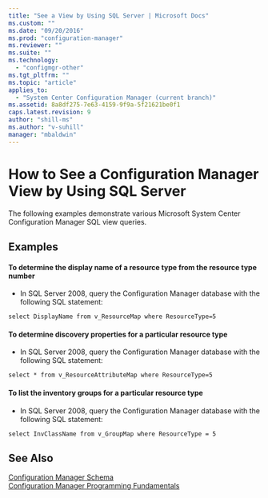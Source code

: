 ```yaml
---
title: "See a View by Using SQL Server | Microsoft Docs"
ms.custom: ""
ms.date: "09/20/2016"
ms.prod: "configuration-manager"
ms.reviewer: ""
ms.suite: ""
ms.technology:
  - "configmgr-other"
ms.tgt_pltfrm: ""
ms.topic: "article"
applies_to:
  - "System Center Configuration Manager (current branch)"
ms.assetid: 8a8df275-7e63-4159-9f9a-5f21621be0f1
caps.latest.revision: 9
author: "shill-ms"
ms.author: "v-suhill"
manager: "mbaldwin"
---
```

# How to See a Configuration Manager View by Using SQL Server
The following examples demonstrate various Microsoft System Center Configuration Manager SQL view queries.  

## Examples  

#### To determine the display name of a resource type from the resource type number  

-   In SQL Server 2008, query the Configuration Manager database with the following SQL statement:  

```  
select DisplayName from v_ResourceMap where ResourceType=5  
```  

#### To determine discovery properties for a particular resource type  

-   In SQL Server 2008, query the Configuration Manager database with the following SQL statement:  

```  
select * from v_ResourceAttributeMap where ResourceType=5  
```  

#### To list the inventory groups for a particular resource type  

-   In SQL Server 2008, query the Configuration Manager database with the following SQL statement:  

```  
select InvClassName from v_GroupMap where ResourceType = 5  
```  

## See Also  
 [Configuration Manager Schema](../../../develop/core/understand/configuration-manager-schema.md)   
 [Configuration Manager Programming Fundamentals](../../../develop/core/understand/configuration-manager-programming-fundamentals.md)
